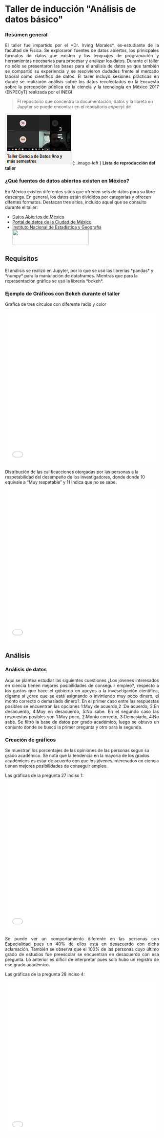 # Taller de inducción "Análisis de datos básico"

### Resúmen general

<p style="text-align:justify">El taller fue impartido por el *Dr. Irving Morales*, ex-estudiante de la facultad de Física. Se exploraron fuentes de datos abiertos, los prinicpales formatos de datos que existen y los lenguajes de programación y herramientas necesarias para procesar y analizar los datos. Durante el taller no sólo se presentaron las bases para el análisis de datos ya que también se compartió su experiencia y se resolvieron dudades frente al mercado laboral como científico de datos. El taller incluyó sesiones prácticas en donde se realizarón análisis sobre los datos recolectados en la Encuesta sobre la percepción pública de la ciencia y la tecnología en México 2017 (ENPECyT) realizada   por   el   INEGI</p> 

> El repositorio que concentra la documentación, datos y la libreta en Jupyter se puede encontrar en el repositorio *enpecyt* de 

[![IMAGE ALT TEXT HERE](/graficas/playlist.png)](https://www.youtube.com/playlist?list=PLZGw-MRdGtkFSRkboqz6dEbbpOl_hRCsX){: .image-left } **Lista de reproducción del taller** 

### ¿Qué fuentes de datos abiertos existen en México?

<p>En México existen diferentes sitios que ofrecen sets de datos para su libre descarga. En general, los datos están divididos por categorias y ofrecen difentes formatos. Destacan tres sitios, incluido aquel que se consulto durante el taller:</p>

*   [Datos Abiertos de México](https://datos.gob.mx/)
*   [Portal de datos de la Ciudad de México](https://datos.cdmx.gob.mx/pages/home/)
*   [Instituto Nacional de Estadística y Geografía](https://www.inegi.org.mx/)<br>
        <img src="https://rde.inegi.org.mx/wp-content/uploads/2019/12/INEGI_a.png" width="250" height="50" />

## Requisitos

<p>El análisis se realizó en Jupyter, por lo  que se usó las librerías *pandas* y *numpy* para la maniulación de dataframes. Mientras que para la representación gráfica se usó la librería *bokeh*.</p>

### Ejemplo de Gráficos con Bokeh durante el taller

<p>Grafica de tres círculos con diferente radio y color</p>

<iframe src="circulos.html"
    sandbox="allow-same-origin allow-scripts"
    width="100%"
    height="500"
    scrolling="no"
    seamless="seamless"
    frameborder="0">
</iframe>

<p>Distribución de las calificacciones otorgadas por las personas a la respetabilidad del desempeño de los investigadores, donde donde 10 equivale a “Muy respetable” y 11 indica que no se sabe.</p>

<iframe src="graficas/barra.html"
    sandbox="allow-same-origin allow-scripts"
    width="100%"
    height="500"
    scrolling="no"
    seamless="seamless"
    frameborder="0">
</iframe>

## Análisis

### Análisis de datos
<p style="text-align:justify">Aquí se plantea estudiar las siguientes cuestiones ¿Los jóvenes interesados en ciencia tienen mejores posibilidades de conseguir empleo?, respecto a los gastos que hace el gobierno en apoyos a la invesetigación cientifíca, dígame si ¿cree que se está asignando o invirtiendo muy poco dinero, el monto correcto o demasiado dinero?. En el primer caso entre las respuestas posibles se encuentran las opciones 1:Muy de acuerdo,2 :De acuerdo, 3:En desacuerdo, 4:Muy en desacuerdo, 5:No sabe. En el segundo caso las respuestas posibles son 1:Muy poco, 2:Monto correcto, 3:Demasiado, 4:No sabe. Se filtró la base de datos por grado académico, luego se obtuvo un conjunto donde se buscó la primer pregunta y otro para la segunda.</p>

### Creación de gráficos

<p>Se muestran los porcentajes de las opiniones de las personas segun su grado académico. Se nota que la tendencia en la mayoría de los grados académicos es estar de acuerdo con que los jóvenes interesados en ciencia tienen mejores posibilidades de conseguir empleo.</p>
Las gráficas de la pregunta 27 inciso 1:
<iframe src="P27_1.html"
    sandbox="allow-same-origin allow-scripts"
    width="100%"
    height="500"
    scrolling="no"
    seamless="seamless"
    frameborder="0">
</iframe>

<p style="text-align:justify">Se puede ver un comportamiento diferente en las personas con Especialidad pues un 40% de ellos está en desacuerdo con dicha aclamación. También se observa que el 100% de las personas cuyo último grado de estudios fue preescolar se encuentran en desacuerdo con esa pregunta. Lo anterior es difícil de interpretar pues solo hubo un registro de ese grado académico.</p>

Las gráficas de la pregunta 28 inciso 4:
<iframe src="P28_4.html"
    sandbox="allow-same-origin allow-scripts"
    width="100%"
    height="500"
    scrolling="no"
    seamless="seamless"
    frameborder="0">
</iframe>

